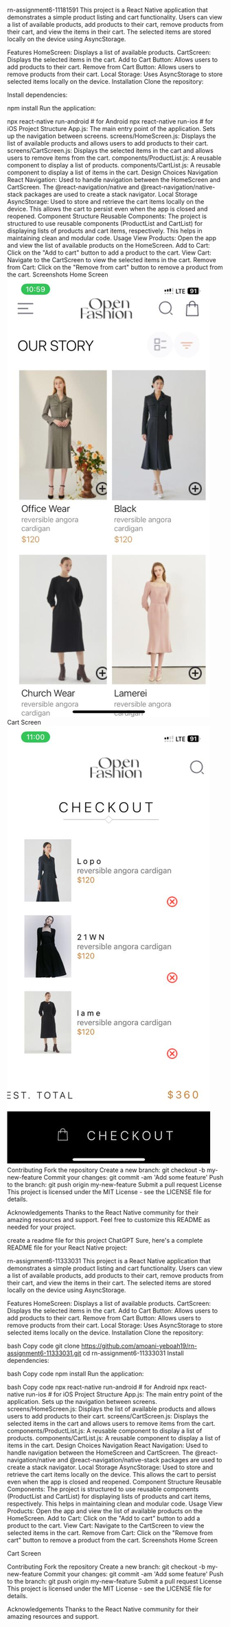 rn-assignment6-11181591
This project is a React Native application that demonstrates a simple product listing and cart functionality. Users can view a list of available products, add products to their cart, remove products from their cart, and view the items in their cart. The selected items are stored locally on the device using AsyncStorage.

Features
HomeScreen: Displays a list of available products.
CartScreen: Displays the selected items in the cart.
Add to Cart Button: Allows users to add products to their cart.
Remove from Cart Button: Allows users to remove products from their cart.
Local Storage: Uses AsyncStorage to store selected items locally on the device.
Installation
Clone the repository:




Install dependencies:

npm install
Run the application:


npx react-native run-android  # for Android
npx react-native run-ios      # for iOS
Project Structure
App.js: The main entry point of the application. Sets up the navigation between screens.
screens/HomeScreen.js: Displays the list of available products and allows users to add products to their cart.
screens/CartScreen.js: Displays the selected items in the cart and allows users to remove items from the cart.
components/ProductList.js: A reusable component to display a list of products.
components/CartList.js: A reusable component to display a list of items in the cart.
Design Choices
Navigation
React Navigation: Used to handle navigation between the HomeScreen and CartScreen. The @react-navigation/native and @react-navigation/native-stack packages are used to create a stack navigator.
Local Storage
AsyncStorage: Used to store and retrieve the cart items locally on the device. This allows the cart to persist even when the app is closed and reopened.
Component Structure
Reusable Components: The project is structured to use reusable components (ProductList and CartList) for displaying lists of products and cart items, respectively. This helps in maintaining clean and modular code.
Usage
View Products: Open the app and view the list of available products on the HomeScreen.
Add to Cart: Click on the "Add to cart" button to add a product to the cart.
View Cart: Navigate to the CartScreen to view the selected items in the cart.
Remove from Cart: Click on the "Remove from cart" button to remove a product from the cart.
Screenshots
Home Screen
![](home1.jpeg)
Cart Screen
![](cart1.jpeg)
Contributing
Fork the repository
Create a new branch: git checkout -b my-new-feature
Commit your changes: git commit -am 'Add some feature'
Push to the branch: git push origin my-new-feature
Submit a pull request
License
This project is licensed under the MIT License - see the LICENSE file for details.

Acknowledgements
Thanks to the React Native community for their amazing resources and support.
Feel free to customize this README as needed for your project.

create a readme file for this project
ChatGPT
Sure, here's a complete README file for your React Native project:

rn-assignment6-11333031
This project is a React Native application that demonstrates a simple product listing and cart functionality. Users can view a list of available products, add products to their cart, remove products from their cart, and view the items in their cart. The selected items are stored locally on the device using AsyncStorage.

Features
HomeScreen: Displays a list of available products.
CartScreen: Displays the selected items in the cart.
Add to Cart Button: Allows users to add products to their cart.
Remove from Cart Button: Allows users to remove products from their cart.
Local Storage: Uses AsyncStorage to store selected items locally on the device.
Installation
Clone the repository:

bash
Copy code
git clone https://github.com/amoani-yeboah19/rn-assignment6-11333031.git
cd rn-assignment6-11333031
Install dependencies:

bash
Copy code
npm install
Run the application:

bash
Copy code
npx react-native run-android  # for Android
npx react-native run-ios      # for iOS
Project Structure
App.js: The main entry point of the application. Sets up the navigation between screens.
screens/HomeScreen.js: Displays the list of available products and allows users to add products to their cart.
screens/CartScreen.js: Displays the selected items in the cart and allows users to remove items from the cart.
components/ProductList.js: A reusable component to display a list of products.
components/CartList.js: A reusable component to display a list of items in the cart.
Design Choices
Navigation
React Navigation: Used to handle navigation between the HomeScreen and CartScreen. The @react-navigation/native and @react-navigation/native-stack packages are used to create a stack navigator.
Local Storage
AsyncStorage: Used to store and retrieve the cart items locally on the device. This allows the cart to persist even when the app is closed and reopened.
Component Structure
Reusable Components: The project is structured to use reusable components (ProductList and CartList) for displaying lists of products and cart items, respectively. This helps in maintaining clean and modular code.
Usage
View Products: Open the app and view the list of available products on the HomeScreen.
Add to Cart: Click on the "Add to cart" button to add a product to the cart.
View Cart: Navigate to the CartScreen to view the selected items in the cart.
Remove from Cart: Click on the "Remove from cart" button to remove a product from the cart.
Screenshots
Home Screen

Cart Screen

Contributing
Fork the repository
Create a new branch: git checkout -b my-new-feature
Commit your changes: git commit -am 'Add some feature'
Push to the branch: git push origin my-new-feature
Submit a pull request
License
This project is licensed under the MIT License - see the LICENSE file for details.

Acknowledgements
Thanks to the React Native community for their amazing resources and support.